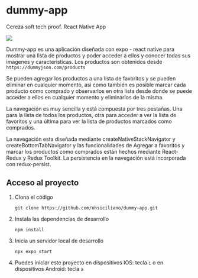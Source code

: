 # dummy-app
Cereza soft tech proof. React Native App

   <p align="left">
   <img src="https://img.shields.io/badge/STATUS-EN%20DESAROLLO-green">
   </p>

Dummy-app es una aplicación diseñada con expo - react native para mostrar una lista de productos y poder acceder a ellos y conocer
todas sus imagenes y caracteristicas. Los productos son obtenidos desde `https://dummyjson.com/products`

Se pueden agregar los productos a una lista de favoritos y se pueden eliminar en cualquier momento, asi como también es posible marcar
cada producto como comprado y observarlos en otra lista desde donde se puede acceder a ellos en cualquier momento y eliminarlos de
la misma.

La navegación es muy sencilla y está compuesta por tres pestañas. Una para la lista de todos los productos, otra para acceder a ver
la lista de favoritos y una última para ver la lista de productos marcados como comprados.

La navegación esta diseñada mediante createNativeStackNavigator y createBottomTabNavigator y las funcionalidades de Agregar a favoritos
y marcar los productos como comprados están hechos mediante React-Redux y Redux Toolkit. La persistencia en la navegación está incorporada
con redux-persist.

## Acceso al proyecto

1. Clona el código

   `git clone https://github.com/nhsiciliano/dummy-app.git`

2. Instala las dependencias de desarrollo

   `npm install`

3. Inicia un servidor local de desarrollo

   `npx expo start`

4. Puedes iniciar este proyecto en dispositivos IOS: tecla `i` o en dispositivos Android: tecla `a`
